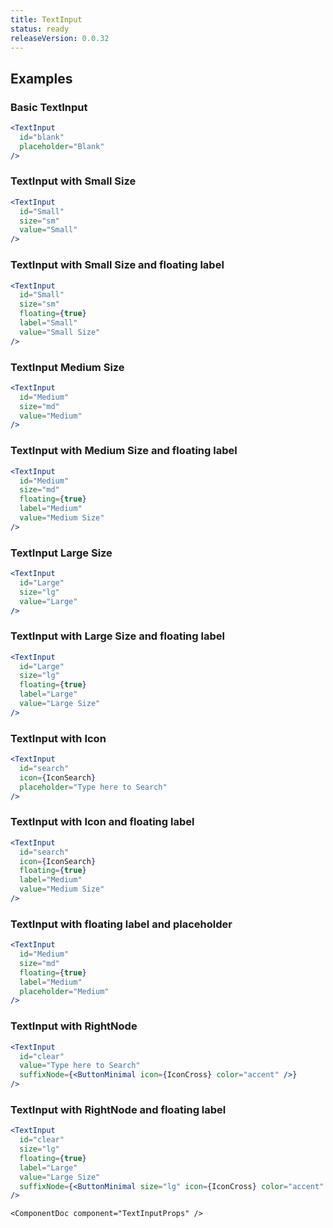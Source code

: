 ```yaml
---
title: TextInput
status: ready
releaseVersion: 0.0.32
---
```


## Examples

### Basic TextInput

```.jsx
<TextInput
  id="blank"
  placeholder="Blank"
/>
```

### TextInput with Small Size

```.jsx
<TextInput
  id="Small"
  size="sm"
  value="Small"
/>
```

### TextInput with Small Size and floating label
```.jsx
<TextInput
  id="Small"
  size="sm"
  floating={true}
  label="Small"
  value="Small Size"
/>
```

### TextInput Medium Size
```.jsx
<TextInput
  id="Medium"
  size="md"
  value="Medium"
/>
```

### TextInput with Medium Size and floating label
```.jsx
<TextInput
  id="Medium"
  size="md"
  floating={true}
  label="Medium"
  value="Medium Size"
/>
```

### TextInput Large Size
```.jsx
<TextInput
  id="Large"
  size="lg"
  value="Large"
/>
```

### TextInput with Large Size and floating label
```.jsx
<TextInput
  id="Large"
  size="lg"
  floating={true}
  label="Large"
  value="Large Size"
/>
```

### TextInput with Icon

```.jsx
<TextInput
  id="search"
  icon={IconSearch}
  placeholder="Type here to Search"
/>
```

### TextInput with Icon and floating label

```.jsx
<TextInput
  id="search"
  icon={IconSearch}
  floating={true}
  label="Medium"
  value="Medium Size"
/>
```

### TextInput with floating label and placeholder
```.jsx
<TextInput
  id="Medium"
  size="md"
  floating={true}
  label="Medium"
  placeholder="Medium"
/>
```

### TextInput with RightNode

```.jsx
<TextInput
  id="clear"
  value="Type here to Search"
  suffixNode={<ButtonMinimal icon={IconCross} color="accent" />}
/>
```

### TextInput with RightNode and floating label

```.jsx
<TextInput
  id="clear"
  size="lg"
  floating={true}
  label="Large"
  value="Large Size"
  suffixNode={<ButtonMinimal size="lg" icon={IconCross} color="accent" />}
/>
```

```!jsx
<ComponentDoc component="TextInputProps" />
```
